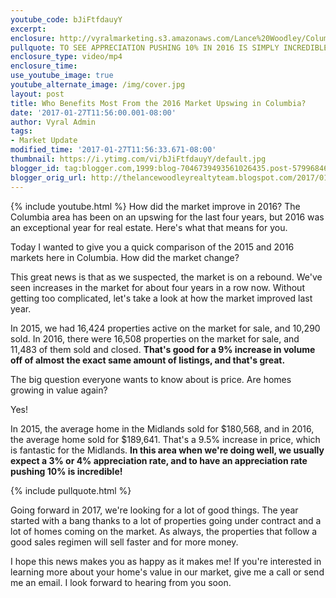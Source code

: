 ```yaml
---
youtube_code: bJiFtfdauyY
excerpt:
enclosure: http://vyralmarketing.s3.amazonaws.com/Lance%20Woodley/Columbia%20Real%20Estate%20Agent-%20Jan%201.mp4
pullquote: TO SEE APPRECIATION PUSHING 10% IN 2016 IS SIMPLY INCREDIBLE IN OUR MARKET.
enclosure_type: video/mp4
enclosure_time:
use_youtube_image: true
youtube_alternate_image: /img/cover.jpg
layout: post
title: Who Benefits Most From the 2016 Market Upswing in Columbia?
date: '2017-01-27T11:56:00.001-08:00'
author: Vyral Admin
tags:
- Market Update
modified_time: '2017-01-27T11:56:33.671-08:00'
thumbnail: https://i.ytimg.com/vi/bJiFtfdauyY/default.jpg
blogger_id: tag:blogger.com,1999:blog-7046739493561026435.post-5799684697873187946
blogger_orig_url: http://thelancewoodleyrealtyteam.blogspot.com/2017/01/who-benefits-most-from-2016-market.html
---
```

{% include youtube.html %}
How did the market improve in 2016? The Columbia area has been on an upswing for the last four years, but 2016 was an exceptional year for real estate. Here's what that means for you.

Today I wanted to give you a quick comparison of the 2015 and 2016 markets here in Columbia. How did the market change?

This great news is that as we suspected, the market is on a rebound. We've seen increases in the market for about four years in a row now. Without getting too complicated, let's take a look at how the market improved last year.

In 2015, we had 16,424 properties active on the market for sale, and 10,290 sold. In 2016, there were 16,508 properties on the market for sale, and 11,483 of them sold and closed. **That's good for a 9% increase in volume off of almost the exact same amount of listings, and that's great.**

The big question everyone wants to know about is price. Are homes growing in value again?

Yes!

In 2015, the average home in the Midlands sold for $180,568, and in 2016, the average home sold for $189,641. That's a 9.5% increase in price, which is fantastic for the Midlands. **In this area when we're doing well, we usually expect a 3% or 4% appreciation rate, and to have an appreciation rate pushing 10% is incredible!**

{% include pullquote.html %}

Going forward in 2017, we're looking for a lot of good things. The year started with a bang thanks to a lot of properties going under contract and a lot of homes coming on the market. As always, the properties that follow a good sales regimen will sell faster and for more money.

I hope this news makes you as happy as it makes me! If you're interested in learning more about your home's value in our market, give me a call or send me an email. I look forward to hearing from you soon.
